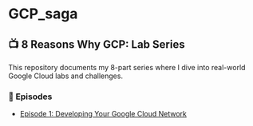 # GCP_saga

## 📺 8 Reasons Why GCP: Lab Series

This repository documents my 8-part series where I dive into real-world Google Cloud labs and challenges.

### 🧭 Episodes
- [Episode 1: Developing Your Google Cloud Network](https://www.linkedin.com/feed/update/urn:li:activity:7331349197603917824/)
